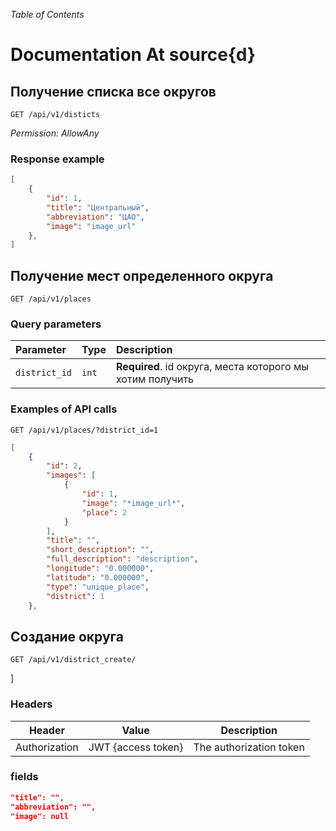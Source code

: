 _Table of Contents_



# Documentation At source{d}



## Получение списка все округов 
```http
GET /api/v1/disticts
```
*Permission: AllowAny*

### Response example 
```json
[
    {
        "id": 1,
        "title": "Центральный",
        "abbreviation": "ЦАО",
        "image": "image_url"
    }, 
]
```

## Получение мест определенного округа
```http
GET /api/v1/places
```
### Query parameters 

| Parameter | Type | Description |
| :--- | :--- | :--- |
| `district_id` | `int` | **Required**. id округа, места которого мы хотим получить|
### Examples of API calls
```http
GET /api/v1/places/?district_id=1
```
```json
[
    {
        "id": 2,
        "images": [
            {
                "id": 1,
                "image": "*image_url*",
                "place": 2
            }
        ],
        "title": "",
        "short_description": "",
        "full_description": "description",
        "longitude": "0.000000",
        "latitude": "0.000000",
        "type": "unique_place",
        "district": 1
    },
```



## Создание округа
```http
GET /api/v1/district_create/
```
]
### Headers
|Header|Value|Description|
|------|-----|------|
| Authorization|JWT {access token}|The authorization token |

### fields
```json
"title": "",
"abbreviation": "",
"image": null
```







